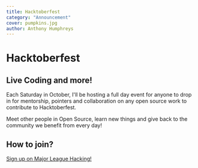 ```yaml
---
title: Hacktoberfest
category: "Announcement"
cover: pumpkins.jpg
author: Anthony Humphreys
---
```


# Hacktoberfest

## Live Coding and more!

Each Saturday in October, I'll be hosting a full day event for anyone to drop in for mentorship, pointers and collaboration on any open source work to contribute to Hacktoberfest.

Meet other people in Open Source, learn new things and give back to the community we benefit from every day!

## How to join?

[Sign up on Major League Hacking!](https://organize.mlh.io/participants/events/4722-lockdown-hacktoberfest)
